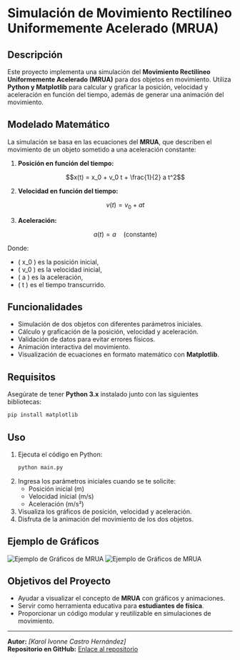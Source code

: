 # Simulación de Movimiento Rectilíneo Uniformemente Acelerado (MRUA)

## Descripción
Este proyecto implementa una simulación del **Movimiento Rectilíneo Uniformemente Acelerado (MRUA)** para dos objetos en movimiento. Utiliza **Python y Matplotlib** para calcular y graficar la posición, velocidad y aceleración en función del tiempo, además de generar una animación del movimiento.

## Modelado Matemático
La simulación se basa en las ecuaciones del **MRUA**, que describen el movimiento de un objeto sometido a una aceleración constante:

1. **Posición en función del tiempo:**
   
   $$x(t) = x_0 + v_0 t + \frac{1}{2} a t^2$$

2. **Velocidad en función del tiempo:**
   
   $$v(t) = v_0 + a t$$

3. **Aceleración:**
   
   $$a(t) = a \quad \text{(constante)}$$

Donde:
- \( x_0 \) es la posición inicial,
- \( v_0 \) es la velocidad inicial,
- \( a \) es la aceleración,
- \( t \) es el tiempo transcurrido.

## Funcionalidades
- Simulación de dos objetos con diferentes parámetros iniciales.
- Cálculo y graficación de la posición, velocidad y aceleración.
- Validación de datos para evitar errores físicos.
- Animación interactiva del movimiento.
- Visualización de ecuaciones en formato matemático con **Matplotlib**.

## Requisitos
Asegúrate de tener **Python 3.x** instalado junto con las siguientes bibliotecas:
```bash
pip install matplotlib
```

## Uso
1. Ejecuta el código en Python:
   ```bash
   python main.py
   ```
2. Ingresa los parámetros iniciales cuando se te solicite:
   - Posición inicial (m)
   - Velocidad inicial (m/s)
   - Aceleración (m/s²)
3. Visualiza los gráficos de posición, velocidad y aceleración.
4. Disfruta de la animación del movimiento de los dos objetos.

   


## Ejemplo de Gráficos
![Ejemplo de Gráficos de MRUA](https://www.fisicalab.com/sites/all/files/contenidos/intromov/grafica_x-t_mrua.png)
![Ejemplo de Gráficos de MRUA](https://www.fisicalab.com/sites/all/files/contenidos/intromov/grafica_v-t_mrua.png)

## Objetivos del Proyecto
- Ayudar a visualizar el concepto de **MRUA** con gráficos y animaciones.
- Servir como herramienta educativa para **estudiantes de física**.
- Proporcionar un código modular y reutilizable en simulaciones de movimiento.

---
**Autor:** _[Karol Ivonne Castro Hernández]_  
**Repositorio en GitHub:** [Enlace al repositorio](https://github.com/tu_usuario/tu_repositorio)
